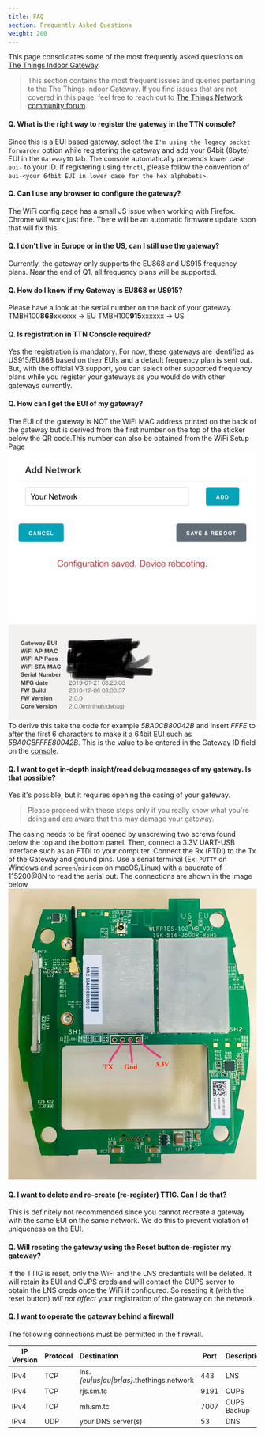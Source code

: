 ```yaml
---
title: FAQ
section: Frequently Asked Questions
weight: 200
---
```


This page consolidates some of the most frequently asked questions on [The Things Indoor Gateway](.././index.md).

> This section contains the most frequent issues and queries pertaining to the The Things Indoor Gateway. If you find issues that are not covered in this page, feel free to reach out to [The Things Network community forum](https://www.thethingsnetwork.org/forum).


#### Q. What is the right way to register the gateway in the TTN console?

Since this is a EUI based gateway, select the `I'm using the legacy packet forwarder` option while registering the gateway and add your 64bit (8byte) EUI in the `GatewayID` tab. The console automatically prepends lower case `eui-` to your ID. 
If registering using `ttnctl`, please follow the convention of `eui-<your 64bit EUI in lower case for the hex alphabets>`.

#### Q. Can I use any browser to configure the gateway?
The WiFi config page has a small JS issue when working with Firefox. Chrome will work just fine. There will be an automatic firmware update soon that will fix this.

#### Q. I don't live in Europe or in the US, can I still use the gateway?

Currently, the gateway only supports the EU868 and US915 frequency plans. Near the end of Q1, all frequency plans will be supported.

#### Q. How do I know if my Gateway is EU868 or US915?

Please have a look at the serial number on the back of your gateway.
TMBH100**868**xxxxxx -> EU
TMBH100**915**xxxxxx -> US

#### Q. Is registration in TTN Console required?

Yes the registration is mandatory. For now, these gateways are identified as US915/EU868 based on their EUIs and a default frequency plan is sent out. But, with the official V3 support, you can select other supported frequency plans while you register your gateways as you would do with other gateways currently.


#### Q. How can I get the EUI of my gateway?

The EUI of the gateway is NOT the WiFi MAC address printed on the back of the gateway but is derived from the first number on the top of the sticker below the QR code.This number can also be obtained from the WiFi Setup Page
    ![TTIG_EUI](../TTIG_EUI.jpg)
To derive this take the code for example *5BA0CB80042B* and insert *FFFE* to after the first 6 characters to make it a 64bit EUI such as *5BA0CBFFFE80042B*. This is the value to be entered in the Gateway ID field on the [console](https://console.thethingsnetwork.org).

#### Q. I want to get in-depth insight/read debug messages of my gateway. Is that possible?

Yes it's possible, but it requires opening the casing of your gateway. 

> Please proceed with these steps only if you really know what you're doing and are aware that this may damage your gateway.

The casing needs to be first opened by unscrewing two screws found below the top and the bottom panel. Then, connect a 3.3V UART-USB Interface such as an FTDI to your computer. 
Connect the Rx (FTDI) to the Tx of the Gateway and ground pins.
Use a serial terminal (Ex: `PUTTY` on Windows and `screen`/`minicom` on macOS/Linux) with a baudrate of 115200@8N to read the serial out. The connections are shown in the image below
    ![TTIG_Serial](../TTIG_Serial.jpg)


#### Q. I want to delete and re-create (re-register) TTIG. Can I do that?

This is definitely not recommended since you cannot recreate a gateway with the same EUI on the same network. We do this to prevent violation of uniqueness on the EUI.

#### Q. Will reseting the gateway using the Reset button de-register my gateway?

If the TTIG is reset, only the WiFi and the LNS credentials will be deleted. It will retain its EUI and CUPS creds and will contact the CUPS server to obtain the LNS creds once the WiFi if configured.
So reseting it (with the reset button) *will not affect* your registration of the gateway on the network.

#### Q. I want to operate the gateway behind a firewall

The following connections must be permitted in the firewall.

| IP Version | Protocol | Destination                                  | Port | Description |
| ---------- | -------- | :------------------------------------------- | ---- | ----------- |
| IPv4       | TCP      | lns.*{eu\|us\|au\|br\|as}*.thethings.network | 443  | LNS         |
| IPv4       | TCP      | rjs.sm.tc                                    | 9191 | CUPS        |
| IPv4       | TCP      | mh.sm.tc                                     | 7007 | CUPS Backup |
| IPv4       | UDP      | your DNS server(s)                           | 53   | DNS         |


